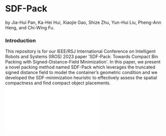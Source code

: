 # SDF-Pack

by Jia-Hui Pan, Ka-Hei Hui, Xiaojie Gao, Shize Zhu, Yun-Hui Liu, Pheng-Ann Heng, and Chi-Wing Fu.

### Introduction
This repository is for our IEEE/RSJ International Conference on Intelligent Robots and Systems (IROS) 2023 paper 'SDF-Pack: Towards Compact Bin Packing with Signed-Distance-Field Minimization'. In this paper, we present a novel packing method named SDF-Pack which leverages the truncated signed distance field to model the container’s geometric condition and we developed the SDF-minimization heuristic to effectively assess the spatial compactness and find compact object placements. 
![](./figures/framework.pdf)
